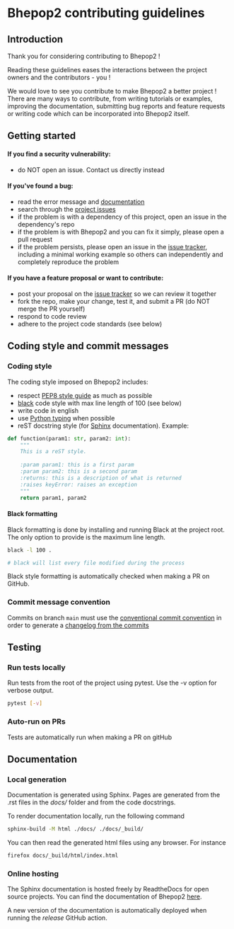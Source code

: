 # Bhepop2 contributing guidelines

## Introduction

Thank you for considering contributing to Bhepop2 ! 

Reading these guidelines eases the interactions between the project owners and the contributors - you !

We would love to see you contribute to make Bhepop2 a better project ! 
There are many ways to contribute, from writing tutorials or examples, improving the documentation, 
submitting bug reports and feature requests or writing code which can be incorporated into Bhepop2 itself.


## Getting started

#### If you find a security vulnerability:

  - do NOT open an issue. Contact us directly instead

#### If you've found a bug:

  - read the error message and [documentation](https://starling.readthedocs.io/en/latest/)
  - search through the [project issues](https://github.com/tellae/starling/issues?q=is%3Aissue++)
  - if the problem is with a dependency of this project, open an issue in the dependency's repo
  - if the problem is with Bhepop2 and you can fix it simply, please open a pull request
  - if the problem persists, please open an issue in the [issue tracker](https://github.com/tellae/starling/issues), including a minimal working example so others can independently and completely reproduce the problem

#### If you have a feature proposal or want to contribute:

  - post your proposal on the [issue tracker](https://github.com/tellae/starling/issues) so we can review it together
  - fork the repo, make your change, test it, and submit a PR (do NOT merge the PR yourself)
  - respond to code review
  - adhere to the project code standards (see below)

## Coding style and commit messages
    
### Coding style

The coding style imposed on Bhepop2 includes:

  - respect [PEP8 style guide](https://peps.python.org/pep-0008/) as much as possible
  - [black](https://black.readthedocs.io/en/stable/) code style with max line length of 100 (see below)
  - write code in english
  - use [Python typing](https://docs.python.org/3/library/typing.html) when possible
  - reST docstring style (for [Sphinx](https://www.sphinx-doc.org/en/master/index.html) documentation). Example: 

```python
def function(param1: str, param2: int):
    """
    This is a reST style.
    
    :param param1: this is a first param
    :param param2: this is a second param
    :returns: this is a description of what is returned
    :raises keyError: raises an exception
    """
    return param1, param2
```

#### Black formatting

Black formatting is done by installing and running Black at the project root. 
The only option to provide is the maximum line length.

```bash
black -l 100 .

# black will list every file modified during the process
```


Black style formatting is automatically checked when making a PR on GitHub.


### Commit message convention

Commits on branch `main` must use the [conventional commit convention](https://www.conventionalcommits.org/en/v1.0.0/)
in order to generate a [changelog from the commits](https://github.com/conventional-changelog/standard-version)

## Testing

### Run tests locally

Run tests from the root of the project using pytest. Use the -v option for verbose output.

```bash
pytest [-v]
```

### Auto-run on PRs

Tests are automatically run when making a PR on gitHub

## Documentation

### Local generation

Documentation is generated using Sphinx. Pages are generated from the .rst files
in the *docs/* folder and from the code docstrings.

To render documentation locally, run the following command

```bash
sphinx-build -M html ./docs/ ./docs/_build/
```

You can then read the generated html files using any browser. For instance
```bash
firefox docs/_build/html/index.html
```

### Online hosting

The Sphinx documentation is hosted freely by ReadtheDocs for open source projects.
You can find the documentation of Bhepop2 [here](https://bhepop2.readthedocs.io/en/latest/).

A new version of the documentation is automatically deployed when running the *release* GitHub action.
